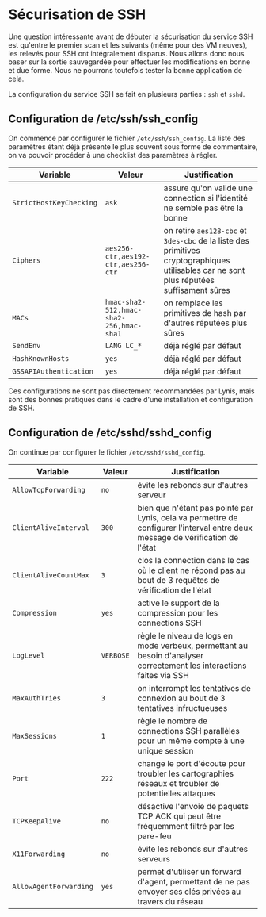 # Sécurisation de SSH

Une question intéressante avant de débuter la sécurisation du service SSH est qu'entre le premier scan et les suivants (même pour des VM neuves), les relevés pour SSH ont intégralement disparus.
Nous allons donc nous baser sur la sortie sauvegardée pour effectuer les modifications en bonne et due forme.
Nous ne pourrons toutefois tester la bonne application de cela.

La configuration du service SSH se fait en plusieurs parties : `ssh` et `sshd`.

## Configuration de /etc/ssh/ssh_config

On commence par configurer le fichier `/etc/ssh/ssh_config`.
La liste des paramètres étant déjà présente le plus souvent sous forme de commentaire, on va pouvoir procéder à une checklist des paramètres à régler.

| Variable                | Valeur                                  | Justification |
|-------------------------|-----------------------------------------|---|
| `StrictHostKeyChecking` | `ask`                                   | assure qu'on valide une connection si l'identité ne semble pas être la bonne |
| `Ciphers`               | `aes256-ctr,aes192-ctr,aes256-ctr`      | on retire `aes128-cbc` et `3des-cbc` de la liste des primitives cryptographiques utilisables car ne sont plus réputées suffisament sûres |
| `MACs`                  | `hmac-sha2-512,hmac-sha2-256,hmac-sha1` | on remplace les primitives de hash par d'autres réputées plus sûres |
| `SendEnv`               | `LANG LC_*`                             | déjà réglé par défaut |
| `HashKnownHosts`        | `yes`                                   | déjà réglé par défaut |
| `GSSAPIAuthentication`  | `yes`                                   | déjà réglé par défaut |

Ces configurations ne sont pas directement recommandées par Lynis, mais sont des bonnes pratiques dans le cadre d'une installation et configuration de SSH.

## Configuration de /etc/sshd/sshd_config

On continue par configurer le fichier `/etc/sshd/sshd_config`.

| Variable               | Valeur | Justification |
|------------------------|---|---|
| `AllowTcpForwarding`   | `no` | évite les rebonds sur d'autres serveur |
| `ClientAliveInterval`  | `300` | bien que n'étant pas pointé par Lynis, cela va permettre de configurer l'interval entre deux message de vérification de l'état |
| `ClientAliveCountMax`  | `3` | clos la connection dans le cas où le client ne répond pas au bout de 3 requêtes de vérification de l'état |
| `Compression`          | `yes` | active le support de la compression pour les connections SSH |
| `LogLevel`             | `VERBOSE` | règle le niveau de logs en mode verbeux, permettant au besoin d'analyser correctement les interactions faites via SSH |
| `MaxAuthTries`         | `3` | on interrompt les tentatives de connexion au bout de 3 tentatives infructueuses |
| `MaxSessions`          | `1` | règle le nombre de connections SSH parallèles pour un même compte à une unique session |
| `Port`                 | `222` | change le port d'écoute pour troubler les cartographies réseaux et troubler de potentielles attaques |
| `TCPKeepAlive`         | `no` | désactive l'envoie de paquets TCP ACK qui peut être fréquemment filtré par les pare-feu |
| `X11Forwarding`        | `no` | évite les rebonds sur d'autres serveurs |
| `AllowAgentForwarding` | `yes` | permet d'utiliser un forward d'agent, permettant de ne pas envoyer ses clés privées au travers du réseau |
